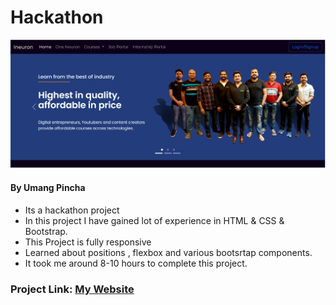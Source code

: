 # Hackathon

![My Image](./home_page.PNG)


#### By Umang Pincha

- Its a hackathon project 
- In this project I have gained lot of experience in HTML & CSS & Bootstrap.
- This Project is fully responsive
- Learned about positions , flexbox and various bootsrtap components.
- It took me around 8-10 hours to complete this project.

### Project Link: [My Website]()